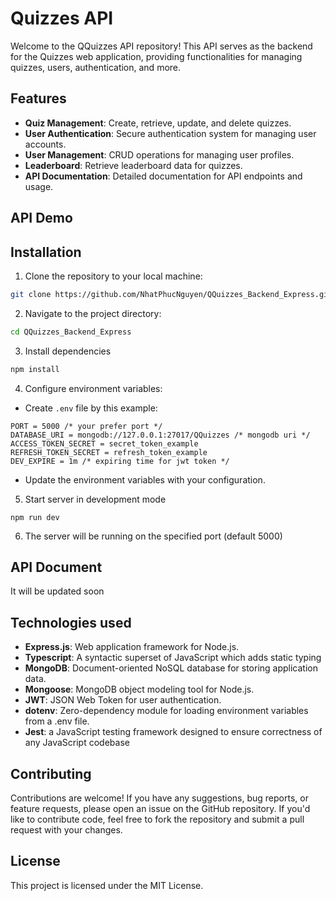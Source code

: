 # Quizzes API

Welcome to the QQuizzes API repository! This API serves as the backend for the Quizzes web application, providing functionalities for managing quizzes, users, authentication, and more.

## Features

-   **Quiz Management**: Create, retrieve, update, and delete quizzes.
-   **User Authentication**: Secure authentication system for managing user accounts.
-   **User Management**: CRUD operations for managing user profiles.
-   **Leaderboard**: Retrieve leaderboard data for quizzes.
-   **API Documentation**: Detailed documentation for API endpoints and usage.

## API Demo


## Installation

1. Clone the repository to your local machine:

```bash
git clone https://github.com/NhatPhucNguyen/QQuizzes_Backend_Express.git
```

2. Navigate to the project directory:

```bash
cd QQuizzes_Backend_Express
```

3. Install dependencies

```bash
npm install
```

4. Configure environment variables:

-   Create `.env` file by this example:

```env
PORT = 5000 /* your prefer port */
DATABASE_URI = mongodb://127.0.0.1:27017/QQuizzes /* mongodb uri */
ACCESS_TOKEN_SECRET = secret_token_example
REFRESH_TOKEN_SECRET = refresh_token_example
DEV_EXPIRE = 1m /* expiring time for jwt token */
```

-   Update the environment variables with your configuration.

5. Start server in development mode

```build
npm run dev
```

6. The server will be running on the specified port (default 5000)

## API Document

It will be updated soon

## Technologies used

-   **Express.js**: Web application framework for Node.js.
-   **Typescript**: A syntactic superset of JavaScript which adds static typing
-   **MongoDB**: Document-oriented NoSQL database for storing application data.
-   **Mongoose**: MongoDB object modeling tool for Node.js.
-   **JWT**: JSON Web Token for user authentication.
-   **dotenv**: Zero-dependency module for loading environment variables from a .env file.
-   **Jest**: a JavaScript testing framework designed to ensure correctness of any JavaScript codebase
## Contributing
Contributions are welcome! If you have any suggestions, bug reports, or feature requests, please open an issue on the GitHub repository. If you'd like to contribute code, feel free to fork the repository and submit a pull request with your changes.

## License
This project is licensed under the MIT License.